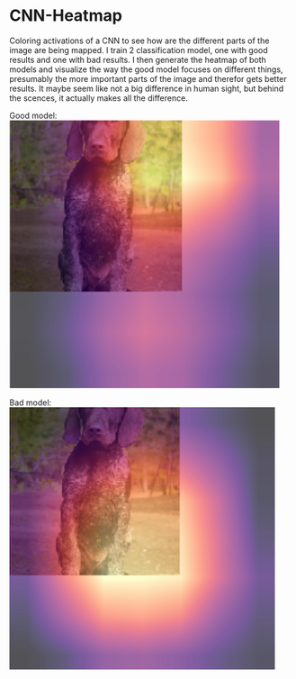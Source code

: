 # CNN-Heatmap
Coloring activations of a CNN to see how are the different parts of the image are being mapped. I train 2 classification model, one with good results and one with bad results. I then generate the heatmap of both models and visualize the way the good model focuses on different things, presumably the more important parts of the image and therefor gets better results.
It maybe seem like not a big difference in human sight, but behind the scences, it actually makes all the difference.

Good model:
![](images/Good%20model.png)

Bad model:
![](images/Bad%20model.png)
